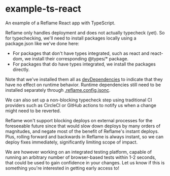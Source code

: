 # example-ts-react

An example of a Reflame React app with TypeScript.

Reflame only handles deployment and does not actually typecheck (yet). So for typechecking, we'll need to install packages locally using a package.json like we've done here: 

- For packages that don't have types integrated, such as react and react-dom, we install their corresponding @types/* package.
- For packages that do have types integrated, we install the packages directly.
  
Note that we've installed them all as [devDependencies](https://github.com/reflame/example-ts-react/blob/d76b09588b7016ba6ceea1105f9a9821d736badc/package.json#L17) to indicate that they have no effect on runtime behavior. Runtime dependencies still need to be installed separately through [.reflame.config.jsonc](https://github.com/reflame/example-ts-react/blob/main/.reflame.config.jsonc). 

We can also set up a non-blocking typecheck step using traditional CI providers such as CircleCI or GitHub actions to notify us when a change might need to be reverted. 

Reflame won't support blocking deploys on external processes for the foreseeable future since that would slow down deploys by many orders of magnitudes, and negate most of the benefit of Reflame's instant deploys. Plus, rolling forward and backwards in Reflame is always instant, so we can deploy fixes immediately, significantly limiting scope of impact.

We are however working on an integrated testing platform, capable of running an arbitrary number of browser-based tests within 1-2 seconds, that could be used to gain confidence in your changes. Let us know if this is something you're interested in getting early access to!
